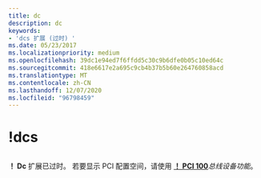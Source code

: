 ```yaml
---
title: dc
description: dc
keywords:
- 'dcs 扩展 (过时) '
ms.date: 05/23/2017
ms.localizationpriority: medium
ms.openlocfilehash: 39dc1e94ed7f6ffdd5c30c9b6dfe0b05c10ed64c
ms.sourcegitcommit: 418e6617e2a695c9cb4b37b5b60e264760858acd
ms.translationtype: MT
ms.contentlocale: zh-CN
ms.lasthandoff: 12/07/2020
ms.locfileid: "96798459"
---
```

# <a name="dcs"></a>!dcs


## <span id="ddk__dcs_dbg"></span><span id="DDK__DCS_DBG"></span>


**！ Dc** 扩展已过时。 若要显示 PCI 配置空间，请使用 [**！ PCI 100**](-pci.md)*总线设备功能*。

 

 





